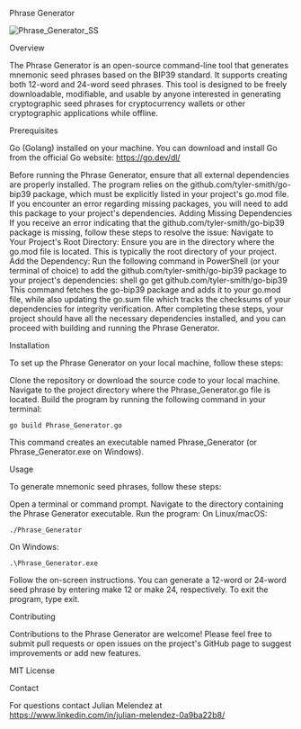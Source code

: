 Phrase Generator

![Phrase_Generator_SS](https://github.com/Julian-1001/Phrase_Generator/assets/162458677/caf10986-0486-4d9b-a53e-95ef0564277d)

Overview

The Phrase Generator is an open-source command-line tool that generates mnemonic seed phrases based on the BIP39 standard. It supports creating both 12-word and 24-word seed phrases. This tool is designed to be freely downloadable, modifiable, and usable by anyone interested in generating cryptographic seed phrases for cryptocurrency wallets or other cryptographic applications while offline.

Prerequisites

Go (Golang) installed on your machine. You can download and install Go from the official Go website: https://go.dev/dl/

Before running the Phrase Generator, ensure that all external dependencies are properly installed. The program relies on the github.com/tyler-smith/go-bip39 package, which must be explicitly listed in your project's go.mod file. If you encounter an error regarding missing packages, you will need to add this package to your project's dependencies.
Adding Missing Dependencies
If you receive an error indicating that the github.com/tyler-smith/go-bip39 package is missing, follow these steps to resolve the issue:
Navigate to Your Project's Root Directory: Ensure you are in the directory where the go.mod file is located. This is typically the root directory of your project.
Add the Dependency: Run the following command in PowerShell (or your terminal of choice) to add the github.com/tyler-smith/go-bip39 package to your project's dependencies:
shell
go get github.com/tyler-smith/go-bip39
This command fetches the go-bip39 package and adds it to your go.mod file, while also updating the go.sum file which tracks the checksums of your dependencies for integrity verification.
After completing these steps, your project should have all the necessary dependencies installed, and you can proceed with building and running the Phrase Generator.


Installation

To set up the Phrase Generator on your local machine, follow these steps:

Clone the repository or download the source code to your local machine.
Navigate to the project directory where the Phrase_Generator.go file is located.
Build the program by running the following command in your terminal:

    
    go build Phrase_Generator.go

This command creates an executable named Phrase_Generator (or Phrase_Generator.exe on Windows).

Usage

To generate mnemonic seed phrases, follow these steps:

Open a terminal or command prompt.
Navigate to the directory containing the Phrase Generator executable.
Run the program:
    On Linux/macOS:

    ./Phrase_Generator

On Windows:

    .\Phrase_Generator.exe

Follow the on-screen instructions. You can generate a 12-word or 24-word seed phrase by entering make 12 or make 24, respectively. To exit the program, type exit.

Contributing

Contributions to the Phrase Generator are welcome! Please feel free to submit pull requests or open issues on the project's GitHub page to suggest improvements or add new features.

MIT License

Contact

For questions contact Julian Melendez at https://www.linkedin.com/in/julian-melendez-0a9ba22b8/
